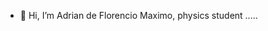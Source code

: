 - 👋 Hi, I’m Adrian de Florencio Maximo, physics student .....

<!---
Adfm22/Adfm22 is a ✨ special ✨ repository because its `README.md` (this file) appears on your GitHub profile.
You can click the Preview link to take a look at your changes.
--->
